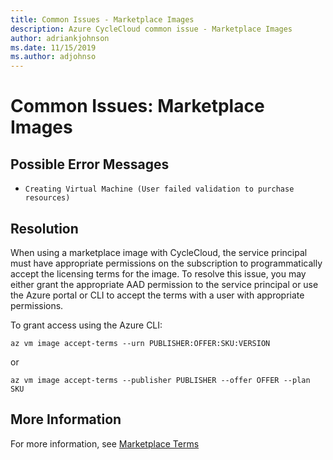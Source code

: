 ```yaml
---
title: Common Issues - Marketplace Images
description: Azure CycleCloud common issue - Marketplace Images
author: adriankjohnson
ms.date: 11/15/2019
ms.author: adjohnso
---
```

# Common Issues: Marketplace Images

## Possible Error Messages

- `Creating Virtual Machine (User failed validation to purchase resources)`

## Resolution

When using a marketplace image with CycleCloud, the service principal must have appropriate permissions on the subscription to programmatically accept the licensing terms for the image. To resolve this issue, you may either grant the appropriate AAD permission to the service principal or use the Azure portal or CLI to accept the terms with a user with appropriate permissions.

To grant access using the Azure CLI:

```azurecli-interactive
az vm image accept-terms --urn PUBLISHER:OFFER:SKU:VERSION
```

or

```azurecli-interactive
az vm image accept-terms --publisher PUBLISHER --offer OFFER --plan SKU
```

## More Information

For more information, see [Marketplace Terms](https://azure.microsoft.com/support/legal/marketplace-terms/)

